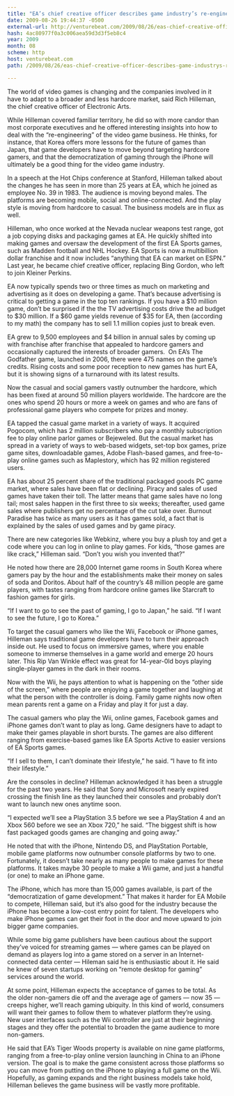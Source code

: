 ```yaml
---
title: "EA’s chief creative officer describes game industry’s re-engineering"
date: 2009-08-26 19:44:37 -0500
external-url: http://venturebeat.com/2009/08/26/eas-chief-creative-officer-describes-game-industrys-re-engineering/
hash: 4ac80977f0a3c006aea59d3d3f5eb8c4
year: 2009
month: 08
scheme: http
host: venturebeat.com
path: /2009/08/26/eas-chief-creative-officer-describes-game-industrys-re-engineering/

---
```


The world of video games is changing and the companies involved in it have to adapt to a broader and less hardcore market, said Rich Hilleman, the chief creative officer of Electronic Arts.

While Hilleman covered familiar territory, he did so with more candor than most corporate executives and he offered interesting insights into how to deal with the “re-engineering” of the video game business. He thinks, for instance, that Korea offers more lessons for the future of games than Japan, that game developers have to move beyond targeting hardcore gamers, and that the democratization of gaming through the iPhone will ultimately be a good thing for the video game industry.

In a speech at the Hot Chips conference at Stanford, Hilleman talked about the changes he has seen in more than 25 years at EA, which he joined as employee No. 39 in 1983. The audience is moving beyond males. The platforms are becoming mobile, social and online-connected. And the play style is moving from hardcore to casual. The business models are in flux as well.

Hilleman, who once worked at the Nevada nuclear weapons test range, got a job copying disks and packaging games at EA. He quickly shifted into making games and oversaw the development of the first EA Sports games, such as Madden football and NHL Hockey. EA Sports is now a multibillion dollar franchise and it now includes “anything that EA can market on ESPN.” Last year, he became chief creative officer, replacing Bing Gordon, who left to join Kleiner Perkins.

EA now typically spends two or three times as much on marketing and advertising as it does on developing a game. That’s because advertising is critical to getting a game in the top ten rankings. If you have a $10 million game, don’t be surprised if the the TV advertising costs drive the ad budget to $30 million. If a $60 game yields revenue of $35 for EA, then (according to my math) the company has to sell 1.1 million copies just to break even.

EA grew to 9,500 employees and $4 billion in annual sales by coming up with franchise after franchise that appealed to hardcore gamers and occasionally captured the interests of broader gamers.  On EA’s The Godfather game, launched in 2006, there were 475 names on the game’s credits. Rising costs and some poor reception to new games has hurt EA, but it is showing signs of a turnaround with its latest results.

Now the casual and social gamers vastly outnumber the hardcore, which has been fixed at around 50 million players worldwide. The hardcore are the ones who spend 20 hours or more a week on games and who are fans of professional game players who compete for prizes and money.

EA tapped the casual game market in a variety of ways. It acquired Pogocom, which has 2 million subscribers who pay a monthly subscription fee to play online parlor games or Bejeweled. But the casual market has spread in a variety of ways to web-based widgets, set-top box games, prize game sites, downloadable games, Adobe Flash-based games, and free-to-play online games such as Maplestory, which has 92 million registered users.

EA has about 25 percent share of the traditional packaged goods PC game market, where sales have been flat or declining. Piracy and sales of used games have taken their toll. The latter means that game sales have no long tail; most sales happen in the first three to six weeks; thereafter, used game sales where publishers get no percentage of the cut take over. Burnout Paradise has twice as many users as it has games sold, a fact that is explained by the sales of used games and by game piracy.

There are new categories like Webkinz, where you buy a plush toy and get a code where you can log in online to play games. For kids, “those games are like crack,” Hilleman said. “Don’t you wish you invented that?”

He noted how there are 28,000 Internet game rooms in South Korea where gamers pay by the hour and the establishments make their money on sales of soda and Doritos. About half of the country’s 48 million people are game players, with tastes ranging from hardcore online games like Starcraft to fashion games for girls.

“If I want to go to see the past of gaming, I go to Japan,” he said. “If I want to see the future, I go to Korea.”

To target the casual gamers who like the Wii, Facebook or iPhone games, Hilleman says traditional game developers have to turn their approach inside out. He used to focus on immersive games, where you enable someone to immerse themselves in a game world and emerge 20 hours later. This Rip Van Winkle effect was great for 14-year-0ld boys playing single-player games in the dark in their rooms.

Now with the Wii, he pays attention to what is happening on the “other side of the screen,” where people are enjoying a game together and laughing at what the person with the controller is doing. Family game nights now often mean parents rent a game on a Friday and play it for just a day.

The casual gamers who play the Wii, online games, Facebook games and iPhone games don’t want to play as long. Game designers have to adapt to make their games playable in short bursts. The games are also different ranging from exercise-based games like EA Sports Active to easier versions of EA Sports games.

“If I sell to them, I can’t dominate their lifestyle,” he said. “I have to fit into their lifestyle.”

Are the consoles in decline? Hilleman acknowledged it has been a struggle for the past two years. He said that Sony and Microsoft nearly expired crossing the finish line as they launched their consoles and probably don’t want to launch new ones anytime soon.

“I expected we’ll see a PlayStation 3.5 before we see a PlayStation 4 and an Xbox 560 before we see an Xbox 720,” he said. “The biggest shift is how fast packaged goods games are changing and going away.”

He noted that with the iPhone, Nintendo DS, and PlayStation Portable, mobile game platforms now outnumber console platforms by two to one. Fortunately, it doesn’t take nearly as many people to make games for these platforms. It takes maybe 30 people to make a Wii game, and just a handful (or one) to make an iPhone game.

The iPhone, which has more than 15,000 games available, is part of the “democratization of game development.” That makes it harder for EA Mobile to compete, Hilleman said, but it’s also good for the industry because the iPhone has become a low-cost entry point for talent. The developers who make iPhone games can get their foot in the door and move upward to join bigger game companies.

While some big game publishers have been cautious about the support they’ve voiced for streaming games — where games can be played on demand as players log into a game stored on a server in an Internet-connected data center — Hileman said he is enthusiastic about it. He said he knew of seven startups working on “remote desktop for gaming” services around the world.

At some point, Hilleman expects the acceptance of games to be total. As the older non-gamers die off and the average age of gamers — now 35 — creeps higher, we’ll reach gaming ubiquity. In this kind of world, consumers will want their games to follow them to whatever platform they’re using. New user interfaces such as the Wii controller are just at their beginning stages and they offer the potential to broaden the game audience to more non-gamers.

He said that EA’s Tiger Woods property is available on nine game platforms, ranging from a free-to-play online version launching in China to an iPhone version. The goal is to make the game consistent across those platforms so you can move from putting on the iPhone to playing a full game on the Wii. Hopefully, as gaming expands and the right business models take hold, Hilleman believes the game business will be vastly more profitable.



    

